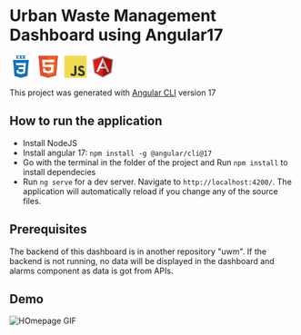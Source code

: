 # Urban Waste Management Dashboard using Angular17
  <img src="https://github.com/devicons/devicon/blob/master/icons/css3/css3-plain-wordmark.svg"  title="CSS3" alt="CSS" width="40" height="40"/>&nbsp;
  <img src="https://github.com/devicons/devicon/blob/master/icons/html5/html5-original.svg" title="HTML5" alt="HTML" width="40" height="40"/>&nbsp;
  <img src="https://github.com/devicons/devicon/blob/master/icons/javascript/javascript-original.svg" title="JavaScript" alt="JavaScript" width="40" height="40"/>&nbsp;
  <img src="https://github.com/devicons/devicon/blob/master/icons/angularjs/angularjs-original.svg" title="Angular 15" alt="Angular 15" width="40" height="40"/>
  
This project was generated with [Angular CLI](https://github.com/angular/angular-cli) version 17

## How to run the application
- Install NodeJS
- Install angular 17: `npm install -g @angular/cli@17`
- Go with the terminal in the folder of the project and Run `npm install` to install dependecies
- Run `ng serve` for a dev server. Navigate to `http://localhost:4200/`. The application will automatically reload if you change any of the source files.

## Prerequisites
The backend of this dashboard is in another repository "uwm". If the backend is not running, no data will be displayed in the dashboard and alarms component as data is got from APIs. 

## Demo 
![HOmepage GIF](https://github.com/mard4/uwm-dashboard/blob/547d78075ec355e4bf7c5e86a2918232b4534360/readme/homepage.gif)
